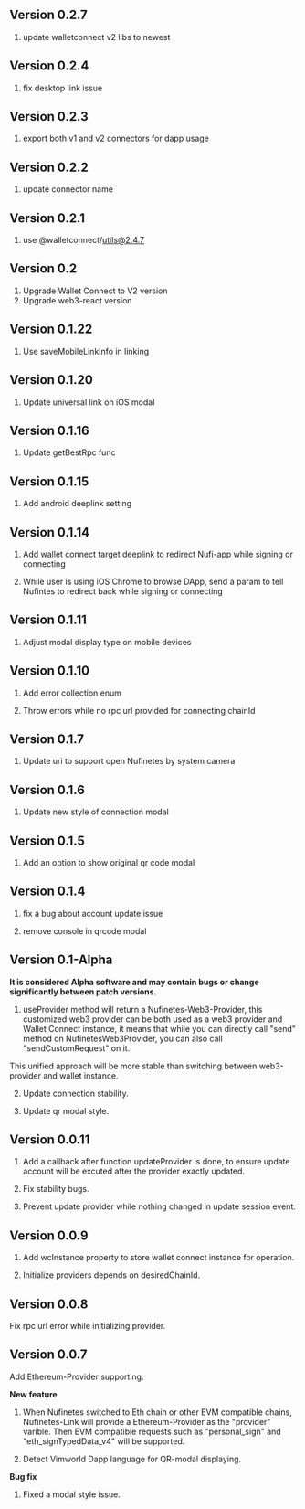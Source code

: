## Version 0.2.7

1. update walletconnect v2 libs to newest

## Version 0.2.4

1. fix desktop link issue

## Version 0.2.3

1. export both v1 and v2 connectors for dapp usage

## Version 0.2.2

1. update connector name

## Version 0.2.1

1. use @walletconnect/utils@2.4.7
## Version 0.2

1. Upgrade Wallet Connect to V2 version
2. Upgrade web3-react version

## Version 0.1.22

1. Use saveMobileLinkInfo in linking
## Version 0.1.20

1. Update universal link on iOS modal

## Version 0.1.16

1. Update getBestRpc func

## Version 0.1.15

1. Add android deeplink setting

## Version 0.1.14

1.  Add wallet connect target deeplink to redirect Nufi-app while signing or connecting

2.  While user is using iOS Chrome to browse DApp, send a param to tell Nufintes to redirect back while signing or connecting

## Version 0.1.11

1. Adjust modal display type on mobile devices

## Version 0.1.10

1. Add error collection enum

2. Throw errors while no rpc url provided for connecting chainId

## Version 0.1.7

1. Update uri to support open Nufinetes by system camera

## Version 0.1.6

1. Update new style of connection modal

## Version 0.1.5

1. Add an option to show original qr code modal

## Version 0.1.4

1. fix a bug about account update issue

2. remove console in qrcode modal

## Version 0.1-Alpha

**It is considered Alpha software and may contain bugs or change significantly between patch versions.**

1. useProvider method will return a Nufinetes-Web3-Provider, this customized web3 provider can be both used as a web3 provider and Wallet Connect instance, it means that while you can directly call "send" method on NufinetesWeb3Provider, you can also call "sendCustomRequest" on it.

This unified approach will be more stable than switching between web3-provider and wallet instance.

2. Update connection stability.

3. Update qr modal style.

## Version 0.0.11

1. Add a callback after function updateProvider is done, to ensure update account will be excuted after the provider exactly updated.

2. Fix stability bugs.

3. Prevent update provider while nothing changed in update session event.

## Version 0.0.9

1. Add wcInstance property to store wallet connect instance for operation.

2. Initialize providers depends on desiredChainId.

## Version 0.0.8

Fix rpc url error while initializing provider.

## Version 0.0.7

Add Ethereum-Provider supporting.

**New feature**

1. When Nufinetes switched to Eth chain or other EVM compatible chains, Nufinetes-Link will provide a Ethereum-Provider as the "provider" varible. Then EVM compatible requests such as "personal_sign" and "eth_signTypedData_v4" will be supported.

2. Detect Vimworld Dapp language for QR-modal displaying.

**Bug fix**

1. Fixed a modal style issue.
